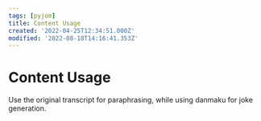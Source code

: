 ```yaml
---
tags: [pyjom]
title: Content Usage
created: '2022-04-25T12:34:51.000Z'
modified: '2022-08-18T14:16:41.353Z'
---
```


# Content Usage

Use the original transcript for paraphrasing, while using danmaku for joke generation.

